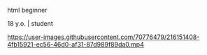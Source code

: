 html beginner

18 y.o. | student


https://user-images.githubusercontent.com/70776479/216151408-4fb15921-ec56-46d0-af31-87d989f89da0.mp4
